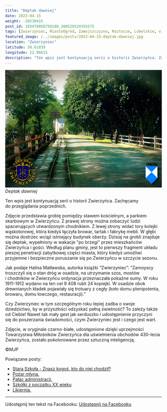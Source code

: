 ```yaml
---
title: "Deptak dawniej"
date: 2023-04-15
weight: -20230415
post_id: 103478058758108_200529529355575
tags: [Zwierzyniec, MiastoOgród, Zamojszczyzna, Roztocze, Lubelskie, villarestituta, turystyka, dziedzictwo, zabytki, krajobrazy]
featured_image: /../images/posts/2023-04-15-deptak-dawniej.jpg
location: "Zwierzyniec"
latitude: 50.61039
longitude: 22.96615
description: "Ten wpis jest kontynuacją serii o historii Zwierzyńca. Zachęcamy do przeglądania poprzednich...."
---
```


![Deptak dawniej](/images/posts/2023-04-15-deptak-dawniej.jpg)
*Deptak dawniej*

Ten wpis jest kontynuacją serii o historii Zwierzyńca. Zachęcamy do przeglądania poprzednich.

Zdjęcie przedstawia groblę pomiędzy stawem kościelnym, a parkiem skarbowym w Zwierzyńcu. Z prawej strony można zobaczyć ludzi spacerujących utwardzonym chodnikiem. Z lewej strony widać tory kolejki wąskotorowej, która kiedyś łączyła browar, tartak i fabrykę mebli. W głębi można dostrzec wciąż istniejący budynek oberży.
Dzisiaj na grobli znajduje się deptak, wypełniony w wakacje "po brzegi" przez mieszkańców Zwierzyńca i gości. Według planu gminy, jest to pierwszy fragment układu pieszej penetracji zabytkowej części miasta, który kiedyś umożliwi przyjemne i bezpieczne poruszanie się po Zwierzyńcu w szczycie sezonu.

Jak podaje Halina Matławska, autorka książki “Zwierzyniec”:
“Zamoyscy troszczyli się o stan dróg w osadzie, na utrzymanie szos, mostów i chodników w Zwierzyńcu ordynacja przeznaczała pokaźne sumy. W roku 1911-1912 wydano na ten cel 9 408 rubli 24 kopiejki. W osadzie obok drewnianych kładek pojawiały się trotuary z cegły (koło domu plenipotenta, browaru, domu łowczego, restauracji).”

Czy Zwierzyniec w tym szczególnym roku lepiej zadba o swoje dziedzictwo, by w przyszłości odzyskać pełną świetność?
To zależy także od Ciebie!
Nawet tak mały gest jak serduszko i udostępnienie przyczyni się do poszerzania świadomości, czym Zwierzyniec jest i czego jest wart.

Zdjęcie, w oryginale czarno-białe, udostępnione dzięki uprzejmości Towarzystwa Miłośników Zwierzyńca dla uświetnienia obchodów 430-lecia Zwierzyńca, zostało pokolorowane przez sztuczną inteligencję.



©MJP

Powiązane posty:
- [Stara Szkoła - Znasz kogoś, kto do niej chodził?](/posts/Stara-Szkola-Znasz-kogos-kto-do-niej-chodzil)
- [Pożar młyna.](/posts/Pozar-mlyna)
- [Pałac administracji.](/posts/Palac-administracji)
- [Szkółki z początku XX wieku](/posts/Szkolki-z-poczatku-XX-wieku)
- [Likiernia.](/posts/Likiernia)


---

Udostępnij ten tekst na Facebooku:
[Udostępnij na Facebooku](https://www.facebook.com/sharer/sharer.php?u=https://stowarzyszeniewachniewskiej.pl/posts/Deptak-dawniej)

<script type="application/ld+json">
{
  "@context": "https://schema.org",
  "@type": "BlogPosting",
  "headline": "Deptak dawniej",
  "datePublished": "2023-04-15",
  "dateModified": "2023-04-15",
  "author": {
    "@type": "Person",
    "name": "Michał Jan Patyk"
  },
  "publisher": {
    "@type": "Organization",
    "name": "Stowarzyszenie im. Aleksandry Wachniewskiej",
    "logo": {
      "@type": "ImageObject",
      "url": "https://stowarzyszeniewachniewskiej.pl/images/logo/logo.svg"
    }
  },
  "mainEntityOfPage": {
    "@type": "WebPage",
    "@id": "https://stowarzyszeniewachniewskiej.pl/posts/deptak-dawniej"
  },
  "image": {
    "@type": "ImageObject",
    "url": "https://stowarzyszeniewachniewskiej.pl//images/posts/2023-04-15-deptak-dawniej.jpg"
  },
  "articleSection": "Dziedzictwo Kulturowe i Zabytki",
  "keywords": "[Zwierzyniec, MiastoOgród, Zamojszczyzna, Roztocze, Lubelskie, villarestituta, turystyka, dziedzictwo, zabytki, krajobrazy]",
  "wordCount": 216,
  "articleBody": "Ten wpis jest kontynuacją serii o historii Zwierzyńca. Zachęcamy do przeglądania poprzednich.\n\nZdjęcie przedstawia groblę pomiędzy stawem kościelnym, a parkiem skarbowym w Zwierzyńcu. Z prawej strony można zobaczyć ludzi spacerujących utwardzonym chodnikiem. Z lewej strony widać tory kolejki wąskotorowej, która kiedyś łączyła browar, tartak i fabrykę mebli. W głębi można dostrzec wciąż istniejący budynek oberży.\nDzisiaj na grobli znajduje się deptak, wypełniony w wakacje \"po brzegi\" przez mieszkańców Zwierzyńca i gości. Według planu gminy, jest to pierwszy fragment układu pieszej penetracji zabytkowej części miasta, który kiedyś umożliwi przyjemne i bezpieczne poruszanie się po Zwierzyńcu w szczycie sezonu.\n\nJak podaje Halina Matławska, autorka książki “Zwierzyniec”:\n“Zamoyscy troszczyli się o stan dróg w osadzie, na utrzymanie szos, mostów i chodników w Zwierzyńcu ordynacja przeznaczała pokaźne sumy. W roku 1911-1912 wydano na ten cel 9 408 rubli 24 kopiejki. W osadzie obok drewnianych kładek pojawiały się trotuary z cegły (koło domu plenipotenta, browaru, domu łowczego, restauracji).”\n\nCzy Zwierzyniec w tym szczególnym roku lepiej zadba o swoje dziedzictwo, by w przyszłości odzyskać pełną świetność?\nTo zależy także od Ciebie!\nNawet tak mały gest jak serduszko i udostępnienie przyczyni się do poszerzania świadomości, czym Zwierzyniec jest i czego jest wart.\n\nZdjęcie, w oryginale czarno-białe, udostępnione dzięki uprzejmości Towarzystwa Miłośników Zwierzyńca dla uświetnienia obchodów 430-lecia Zwierzyńca, zostało pokolorowane przez sztuczną inteligencję.\n\n\n\n©MJP",
  "description": "Ten wpis jest kontynuacją serii o historii Zwierzyńca. Zachęcamy do przeglądania poprzednich....",
  "copyrightHolder": {
    "@type": "Person",
    "name": "Michał Jan Patyk"
  }
}
</script>
<script type="application/ld+json">
{
  "@context": "https://schema.org",
  "@type": "BreadcrumbList",
  "itemListElement": [
    {
      "@type": "ListItem",
      "position": 1,
      "name": "Home",
      "item": "https://stowarzyszeniewachniewskiej.pl"
    },
    {
      "@type": "ListItem",
      "position": 2,
      "name": "posts",
      "item": "https://stowarzyszeniewachniewskiej.pl/posts"
    },
    {
      "@type": "ListItem",
      "position": 3,
      "name": "Deptak dawniej",
      "item": "https://stowarzyszeniewachniewskiej.pl/posts/deptak-dawniej"
    }
  ]
}
</script>
